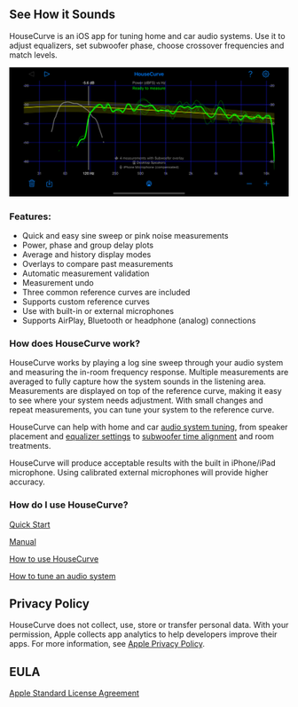 ## See How it Sounds

HouseCurve is an iOS app for tuning home and car audio systems.  Use it to adjust equalizers, set subwoofer phase, choose crossover frequencies and match levels.

![housecurve main](/assets/img/housecurve_main_page.png "HouseCurve showing main speaker measurement with subwoofer overlay")

### Features:

* Quick and easy sine sweep or pink noise measurements
* Power, phase and group delay plots
* Average and history display modes
* Overlays to compare past measurements
* Automatic measurement validation
* Measurement undo
* Three common reference curves are included
* Supports custom reference curves
* Use with built-in or external microphones
* Supports AirPlay, Bluetooth or headphone (analog) connections

### How does HouseCurve work?

HouseCurve works by playing a log sine sweep through your audio system and measuring the in-room frequency response.  Multiple measurements are averaged to fully capture how the system sounds in the listening area.  Measurements are displayed on top of the reference curve, making it easy to see where your system needs adjustment.  With small changes and repeat measurements, you can tune your system to the reference curve.

HouseCurve can help with home and car [audio system tuning](/TUNING.md), from speaker placement and [equalizer settings](/TUNING.md#apply-equalization) to [subwoofer time alignment](/TUNING.md#time-align-speakers) and room treatments.

HouseCurve will produce acceptable results with the built in iPhone/iPad microphone. Using calibrated external microphones will provide higher accuracy.

### How do I use HouseCurve?

[Quick Start](/HELP.md)

[Manual](/MANUAL.md)

[How to use HouseCurve](/HOWTO.md)

[How to tune an audio system](/TUNING.md)


## Privacy Policy

HouseCurve does not collect, use, store or transfer personal data.  With your permission, Apple collects app analytics to help developers improve their apps.  For more information, see [Apple Privacy Policy](https://www.apple.com/privacy/).

## EULA

[Apple Standard License Agreement](https://www.apple.com/legal/internet-services/itunes/dev/stdeula)



